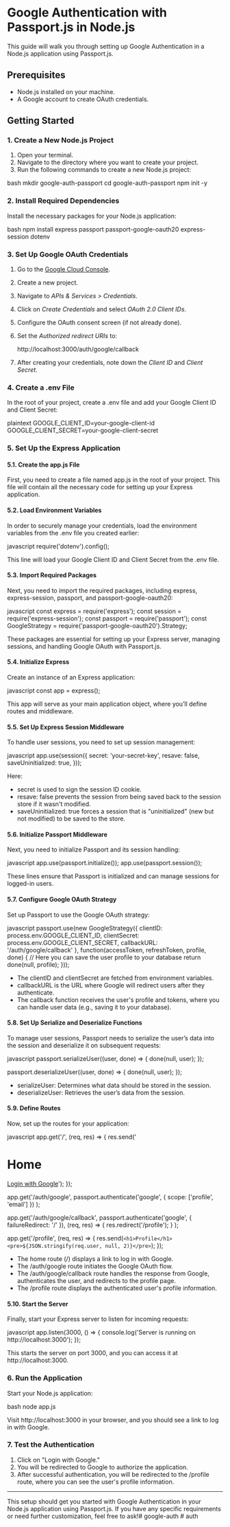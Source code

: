 # Google Authentication with Passport.js in Node.js

This guide will walk you through setting up Google Authentication in a Node.js application using Passport.js.

## Prerequisites

- Node.js installed on your machine.
- A Google account to create OAuth credentials.

## Getting Started

### 1. Create a New Node.js Project

1. Open your terminal.
2. Navigate to the directory where you want to create your project.
3. Run the following commands to create a new Node.js project:

bash
mkdir google-auth-passport
cd google-auth-passport
npm init -y


### 2. Install Required Dependencies

Install the necessary packages for your Node.js application:

bash
npm install express passport passport-google-oauth20 express-session dotenv


### 3. Set Up Google OAuth Credentials

1. Go to the [Google Cloud Console](https://console.cloud.google.com/).
2. Create a new project.
3. Navigate to *APIs & Services > Credentials*.
4. Click on *Create Credentials* and select *OAuth 2.0 Client IDs*.
5. Configure the OAuth consent screen (if not already done).
6. Set the *Authorized redirect URIs* to:

   
   http://localhost:3000/auth/google/callback
   

7. After creating your credentials, note down the *Client ID* and *Client Secret*.

### 4. Create a .env File

In the root of your project, create a .env file and add your Google Client ID and Client Secret:

plaintext
GOOGLE_CLIENT_ID=your-google-client-id
GOOGLE_CLIENT_SECRET=your-google-client-secret


### 5. Set Up the Express Application

#### 5.1. Create the app.js File

First, you need to create a file named app.js in the root of your project. This file will contain all the necessary code for setting up your Express application.

#### 5.2. Load Environment Variables

In order to securely manage your credentials, load the environment variables from the .env file you created earlier:

javascript
require('dotenv').config();


This line will load your Google Client ID and Client Secret from the .env file.

#### 5.3. Import Required Packages

Next, you need to import the required packages, including express, express-session, passport, and passport-google-oauth20:

javascript
const express = require('express');
const session = require('express-session');
const passport = require('passport');
const GoogleStrategy = require('passport-google-oauth20').Strategy;


These packages are essential for setting up your Express server, managing sessions, and handling Google OAuth with Passport.js.

#### 5.4. Initialize Express

Create an instance of an Express application:

javascript
const app = express();


This app will serve as your main application object, where you’ll define routes and middleware.

#### 5.5. Set Up Express Session Middleware

To handle user sessions, you need to set up session management:

javascript
app.use(session({
  secret: 'your-secret-key',
  resave: false,
  saveUninitialized: true,
}));


Here:
- secret is used to sign the session ID cookie.
- resave: false prevents the session from being saved back to the session store if it wasn't modified.
- saveUninitialized: true forces a session that is "uninitialized" (new but not modified) to be saved to the store.

#### 5.6. Initialize Passport Middleware

Next, you need to initialize Passport and its session handling:

javascript
app.use(passport.initialize());
app.use(passport.session());


These lines ensure that Passport is initialized and can manage sessions for logged-in users.

#### 5.7. Configure Google OAuth Strategy

Set up Passport to use the Google OAuth strategy:

javascript
passport.use(new GoogleStrategy({
  clientID: process.env.GOOGLE_CLIENT_ID,
  clientSecret: process.env.GOOGLE_CLIENT_SECRET,
  callbackURL: '/auth/google/callback'
},
function(accessToken, refreshToken, profile, done) {
  // Here you can save the user profile to your database
  return done(null, profile);
}));


- The clientID and clientSecret are fetched from environment variables.
- callbackURL is the URL where Google will redirect users after they authenticate.
- The callback function receives the user's profile and tokens, where you can handle user data (e.g., saving it to your database).

#### 5.8. Set Up Serialize and Deserialize Functions

To manage user sessions, Passport needs to serialize the user’s data into the session and deserialize it on subsequent requests:

javascript
passport.serializeUser((user, done) => {
  done(null, user);
});

passport.deserializeUser((user, done) => {
  done(null, user);
});


- serializeUser: Determines what data should be stored in the session.
- deserializeUser: Retrieves the user’s data from the session.

#### 5.9. Define Routes

Now, set up the routes for your application:

javascript
app.get('/', (req, res) => {
  res.send('<h1>Home</h1><a href="/auth/google">Login with Google</a>');
});

app.get('/auth/google',
  passport.authenticate('google', { scope: ['profile', 'email'] })
);

app.get('/auth/google/callback',
  passport.authenticate('google', { failureRedirect: '/' }),
  (req, res) => {
    res.redirect('/profile');
  }
);

app.get('/profile', (req, res) => {
  res.send(`<h1>Profile</h1><pre>${JSON.stringify(req.user, null, 2)}</pre>`);
});


- The home route (/) displays a link to log in with Google.
- The /auth/google route initiates the Google OAuth flow.
- The /auth/google/callback route handles the response from Google, authenticates the user, and redirects to the profile page.
- The /profile route displays the authenticated user's profile information.

#### 5.10. Start the Server

Finally, start your Express server to listen for incoming requests:

javascript
app.listen(3000, () => {
  console.log('Server is running on http://localhost:3000');
});


This starts the server on port 3000, and you can access it at http://localhost:3000.


### 6. Run the Application

Start your Node.js application:

bash
node app.js


Visit http://localhost:3000 in your browser, and you should see a link to log in with Google.

### 7. Test the Authentication

1. Click on "Login with Google."
2. You will be redirected to Google to authorize the application.
3. After successful authentication, you will be redirected to the /profile route, where you can see the user's profile information.

---

This setup should get you started with Google Authentication in your Node.js application using Passport.js. If you have any specific requirements or need further customization, feel free to ask!#   g o o g l e - a u t h  
 #   a u t h  
 